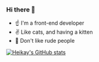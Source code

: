 ### Hi there 👋

- ☝️ I'm a front-end developer
- ✌️ Like cats, and having a kitten
- 🤟 Don't like rude people



[![Heikay's GitHub stats](https://github-readme-stats.vercel.app/api?username=Heikay)](https://github.com/anuraghazra/github-readme-stats)
<!--
### some todo

**HeiKay/HeiKay** is a ✨ _special_ ✨ repository because its `README.md` (this file) appears on your GitHub profile.

Here are some ideas to get you started:

- 🔭 I’m currently working on ...
- 🌱 I’m currently learning ...
- 👯 I’m looking to collaborate on ...
- 🤔 I’m looking for help with ...
- 💬 Ask me about ...
- 📫 How to reach me: ...
- 😄 Pronouns: ...
- ⚡ Fun fact: ...
-->
